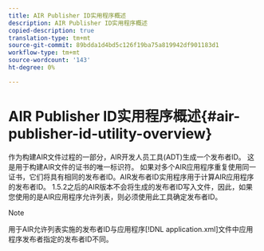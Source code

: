 ```yaml
---
title: AIR Publisher ID实用程序概述
description: AIR Publisher ID实用程序概述
copied-description: true
translation-type: tm+mt
source-git-commit: 89bdda1d4bd5c126f19ba75a819942df901183d1
workflow-type: tm+mt
source-wordcount: '143'
ht-degree: 0%

---
```



# AIR Publisher ID实用程序概述{#air-publisher-id-utility-overview}

作为构建AIR文件过程的一部分，AIR开发人员工具(ADT)生成一个发布者ID。 这是用于构建AIR文件的证书的唯一标识符。 如果对多个AIR应用程序重复使用同一证书，它们将具有相同的发布者ID。AIR发布者ID实用程序用于计算AIR应用程序的发布者ID。 1.5.2之后的AIR版本不会将生成的发布者ID写入文件，因此，如果您使用的是AIR应用程序允许列表，则必须使用此工具确定发布者ID。

>[!NOTE]
>
>用于AIR允许列表实施的发布者ID与应用程序[!DNL application.xml]文件中应用程序发布者指定的发布者ID不同。
